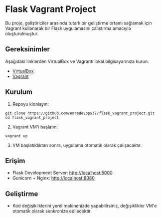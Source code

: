 # Flask Vagrant Project

Bu proje, geliştiriciler arasında tutarlı bir geliştirme ortamı sağlamak için Vagrant kullanarak bir Flask uygulamasını çalıştırma amacıyla oluşturulmuştur.

## Gereksinimler

Aşağıdaki linklerden VirtualBox ve Vagrantı lokal bilgisayarınıza kurun.

- [VirtualBox](https://www.virtualbox.org/)
- [Vagrant](https://www.vagrantup.com/)

## Kurulum

1. Repoyu klonlayın:
```
git clone https://github.com/emredevops37/flask_vagrant_project.git
cd flask_vagrant_project
```
2. Vagrant VM'i başlatın:
```
vagrant up
```
3. VM başlatıldıktan sonra, uygulama otomatik olarak çalışacaktır.

## Erişim

- Flask Development Server: [http://localhost:5000](http://localhost:5000)
- Gunicorn + Nginx: [http://localhost:8080](http://localhost:8080)

## Geliştirme

- Kod değişikliklerini yerel makinenizde yapabilirsiniz, değişiklikler VM'e otomatik olarak senkronize edilecektir.